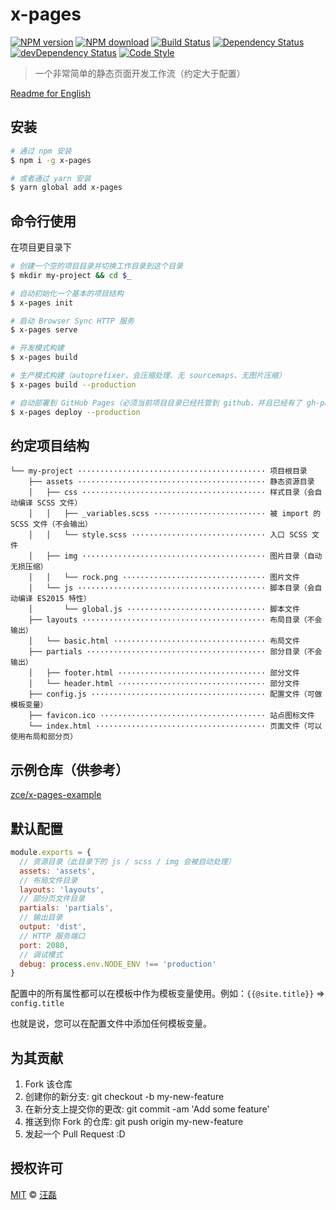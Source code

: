 # x-pages

[![NPM version][npm-image]][npm-url]
[![NPM download][download-image]][download-url]
[![Build Status][travis-image]][travis-url]
[![Dependency Status][dependency-image]][dependency-url]
[![devDependency Status][devdependency-image]][devdependency-url]
[![Code Style][style-image]][style-url]

[npm-image]: https://badge.fury.io/js/x-pages.svg
[npm-url]: https://npmjs.org/package/x-pages
[download-image]: https://img.shields.io/npm/dm/x-pages.svg
[download-url]: https://npmjs.org/package/x-pages
[travis-image]: https://travis-ci.org/zce/x-pages.svg?branch=master
[travis-url]: https://travis-ci.org/zce/x-pages
[dependency-image]: https://david-dm.org/zce/x-pages/status.svg
[dependency-url]: https://david-dm.org/zce/x-pages
[devdependency-image]: https://david-dm.org/zce/x-pages/dev-status.svg
[devdependency-url]: https://david-dm.org/zce/x-pages?type=dev
[style-image]: https://img.shields.io/badge/code%20style-standard-brightgreen.svg
[style-url]: http://standardjs.com/

> 一个非常简单的静态页面开发工作流（约定大于配置）

[Readme for English](README.md)

## 安装

```sh
# 通过 npm 安装
$ npm i -g x-pages

# 或者通过 yarn 安装
$ yarn global add x-pages
```

## 命令行使用

在项目更目录下

```sh
# 创建一个空的项目目录并切换工作目录到这个目录
$ mkdir my-project && cd $_

# 自动初始化一个基本的项目结构
$ x-pages init

# 启动 Browser Sync HTTP 服务
$ x-pages serve

# 开发模式构建
$ x-pages build

# 生产模式构建（autoprefixer、会压缩处理、无 sourcemaps、无图片压缩）
$ x-pages build --production

# 自动部署到 GitHub Pages（必须当前项目目录已经托管到 github，并且已经有了 gh-pages 分支）
$ x-pages deploy --production
```

## 约定项目结构

```
└── my-project ·········································· 项目根目录
    ├── assets ·········································· 静态资源目录
    │   ├── css ········································· 样式目录（会自动编译 SCSS 文件）
    │   │   ├── _variables.scss ························· 被 import 的 SCSS 文件（不会输出）
    │   │   └── style.scss ······························ 入口 SCSS 文件
    │   ├── img ········································· 图片目录（自动无损压缩）
    │   │   └── rock.png ································ 图片文件
    │   └── js ·········································· 脚本目录（会自动编译 ES2015 特性）
    │       └── global.js ······························· 脚本文件
    ├── layouts ········································· 布局目录（不会输出）
    │   └── basic.html ·································· 布局文件
    ├── partials ········································ 部分目录（不会输出）
    │   ├── footer.html ································· 部分文件
    │   └── header.html ································· 部分文件
    ├── config.js ······································· 配置文件（可做模板变量）
    ├── favicon.ico ····································· 站点图标文件
    └── index.html ······································ 页面文件（可以使用布局和部分页）
```

## 示例仓库（供参考）

[zce/x-pages-example](https://github.com/zce/x-pages-example)

## 默认配置

```js
module.exports = {
  // 资源目录（此目录下的 js / scss / img 会被自动处理）
  assets: 'assets',
  // 布局文件目录
  layouts: 'layouts',
  // 部分页文件目录
  partials: 'partials',
  // 输出目录
  output: 'dist',
  // HTTP 服务端口
  port: 2080,
  // 调试模式
  debug: process.env.NODE_ENV !== 'production'
}
```

配置中的所有属性都可以在模板中作为模板变量使用。例如：`{{@site.title}}` => `config.title`

也就是说，您可以在配置文件中添加任何模板变量。

## 为其贡献

1. Fork 该仓库
2. 创建你的新分支: git checkout -b my-new-feature
3. 在新分支上提交你的更改: git commit -am 'Add some feature'
4. 推送到你 Fork 的仓库: git push origin my-new-feature
5. 发起一个 Pull Request :D

## 授权许可

[MIT](LICENSE) &copy; [汪磊](https://zce.me)
